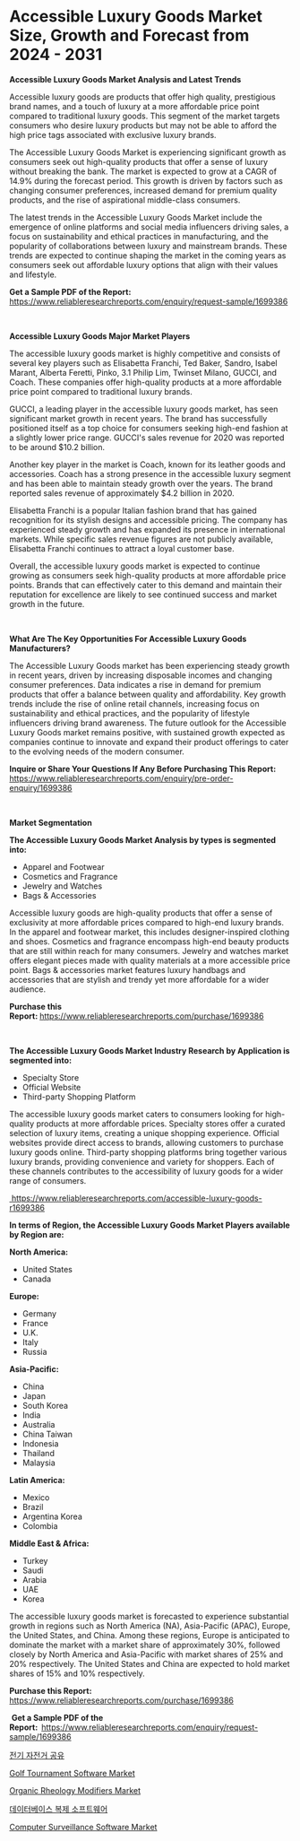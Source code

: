 <p><h1>Accessible Luxury Goods Market Size, Growth and Forecast from 2024 - 2031</h1></p><p><strong>Accessible Luxury Goods Market Analysis and Latest Trends</strong></p>
<p><p>Accessible luxury goods are products that offer high quality, prestigious brand names, and a touch of luxury at a more affordable price point compared to traditional luxury goods. This segment of the market targets consumers who desire luxury products but may not be able to afford the high price tags associated with exclusive luxury brands.</p><p>The Accessible Luxury Goods Market is experiencing significant growth as consumers seek out high-quality products that offer a sense of luxury without breaking the bank. The market is expected to grow at a CAGR of 14.9% during the forecast period. This growth is driven by factors such as changing consumer preferences, increased demand for premium quality products, and the rise of aspirational middle-class consumers.</p><p>The latest trends in the Accessible Luxury Goods Market include the emergence of online platforms and social media influencers driving sales, a focus on sustainability and ethical practices in manufacturing, and the popularity of collaborations between luxury and mainstream brands. These trends are expected to continue shaping the market in the coming years as consumers seek out affordable luxury options that align with their values and lifestyle.</p></p>
<p><strong>Get a Sample PDF of the Report:&nbsp;</strong> <a href="https://www.reliableresearchreports.com/enquiry/request-sample/1699386">https://www.reliableresearchreports.com/enquiry/request-sample/1699386</a></p>
<p>&nbsp;</p>
<p><strong>Accessible Luxury Goods Major Market Players</strong></p>
<p><p>The accessible luxury goods market is highly competitive and consists of several key players such as Elisabetta Franchi, Ted Baker, Sandro, Isabel Marant, Alberta Feretti, Pinko, 3.1 Philip Lim, Twinset Milano, GUCCI, and Coach. These companies offer high-quality products at a more affordable price point compared to traditional luxury brands.</p><p>GUCCI, a leading player in the accessible luxury goods market, has seen significant market growth in recent years. The brand has successfully positioned itself as a top choice for consumers seeking high-end fashion at a slightly lower price range. GUCCI's sales revenue for 2020 was reported to be around $10.2 billion.</p><p>Another key player in the market is Coach, known for its leather goods and accessories. Coach has a strong presence in the accessible luxury segment and has been able to maintain steady growth over the years. The brand reported sales revenue of approximately $4.2 billion in 2020.</p><p>Elisabetta Franchi is a popular Italian fashion brand that has gained recognition for its stylish designs and accessible pricing. The company has experienced steady growth and has expanded its presence in international markets. While specific sales revenue figures are not publicly available, Elisabetta Franchi continues to attract a loyal customer base.</p><p>Overall, the accessible luxury goods market is expected to continue growing as consumers seek high-quality products at more affordable price points. Brands that can effectively cater to this demand and maintain their reputation for excellence are likely to see continued success and market growth in the future.</p></p>
<p>&nbsp;</p>
<p><strong>What Are The Key Opportunities For Accessible Luxury Goods Manufacturers?</strong></p>
<p><p>The Accessible Luxury Goods market has been experiencing steady growth in recent years, driven by increasing disposable incomes and changing consumer preferences. Data indicates a rise in demand for premium products that offer a balance between quality and affordability. Key growth trends include the rise of online retail channels, increasing focus on sustainability and ethical practices, and the popularity of lifestyle influencers driving brand awareness. The future outlook for the Accessible Luxury Goods market remains positive, with sustained growth expected as companies continue to innovate and expand their product offerings to cater to the evolving needs of the modern consumer.</p></p>
<p><strong>Inquire or Share Your Questions If Any Before Purchasing This Report:</strong> <a href="https://www.reliableresearchreports.com/enquiry/pre-order-enquiry/1699386">https://www.reliableresearchreports.com/enquiry/pre-order-enquiry/1699386</a></p>
<p>&nbsp;</p>
<p><strong>Market Segmentation</strong></p>
<p><strong>The Accessible Luxury Goods Market Analysis by types is segmented into:</strong></p>
<p><ul><li>Apparel and Footwear</li><li>Cosmetics and Fragrance</li><li>Jewelry and Watches</li><li>Bags & Accessories</li></ul></p>
<p><p>Accessible luxury goods are high-quality products that offer a sense of exclusivity at more affordable prices compared to high-end luxury brands. In the apparel and footwear market, this includes designer-inspired clothing and shoes. Cosmetics and fragrance encompass high-end beauty products that are still within reach for many consumers. Jewelry and watches market offers elegant pieces made with quality materials at a more accessible price point. Bags & accessories market features luxury handbags and accessories that are stylish and trendy yet more affordable for a wider audience.</p></p>
<p><strong>Purchase this Report:&nbsp;</strong><a href="https://www.reliableresearchreports.com/purchase/1699386">https://www.reliableresearchreports.com/purchase/1699386</a></p>
<p>&nbsp;</p>
<p><strong>The Accessible Luxury Goods Market Industry Research by Application is segmented into:</strong></p>
<p><ul><li>Specialty Store</li><li>Official Website</li><li>Third-party Shopping Platform</li></ul></p>
<p><p>The accessible luxury goods market caters to consumers looking for high-quality products at more affordable prices. Specialty stores offer a curated selection of luxury items, creating a unique shopping experience. Official websites provide direct access to brands, allowing customers to purchase luxury goods online. Third-party shopping platforms bring together various luxury brands, providing convenience and variety for shoppers. Each of these channels contributes to the accessibility of luxury goods for a wider range of consumers.</p></p>
<p><a href="https://www.reliableresearchreports.com/accessible-luxury-goods-r1699386">&nbsp;https://www.reliableresearchreports.com/accessible-luxury-goods-r1699386</a></p>
<p><strong>In terms of Region, the Accessible Luxury Goods Market Players available by Region are:</strong></p>
<p>
    <p> <strong> North America: </strong>
        <ul>
            <li>United States</li>
            <li>Canada</li>
        </ul>
        </p> 
    <p> <strong> Europe: </strong>
        <ul>
            <li>Germany</li>
            <li>France</li>
            <li>U.K.</li>
            <li>Italy</li>
            <li>Russia</li>
        </ul>
        </p> 
    <p> <strong> Asia-Pacific: </strong>
        <ul>
            <li>China</li>
            <li>Japan</li>
            <li>South Korea</li>
            <li>India</li>
            <li>Australia</li>
            <li>China Taiwan</li>
            <li>Indonesia</li>
            <li>Thailand</li>
            <li>Malaysia</li>
        </ul>
        </p> 
    <p> <strong> Latin America: </strong>
        <ul>
            <li>Mexico</li>
            <li>Brazil</li>
            <li>Argentina Korea</li>
            <li>Colombia</li>
        </ul>
        </p> 
    <p> <strong> Middle East & Africa: </strong>
        <ul>
            <li>Turkey</li>
            <li>Saudi</li>
            <li>Arabia</li>
            <li>UAE</li>
            <li>Korea</li>
        </ul>
    </p>
    </p>
<p><p>The accessible luxury goods market is forecasted to experience substantial growth in regions such as North America (NA), Asia-Pacific (APAC), Europe, the United States, and China. Among these regions, Europe is anticipated to dominate the market with a market share of approximately 30%, followed closely by North America and Asia-Pacific with market shares of 25% and 20% respectively. The United States and China are expected to hold market shares of 15% and 10% respectively.</p></p>
<p><strong>Purchase this Report: </strong><a href="https://www.reliableresearchreports.com/purchase/1699386">https://www.reliableresearchreports.com/purchase/1699386</a></p>
<p>&nbsp;<strong>Get a Sample PDF of the Report:&nbsp;&nbsp;</strong><a href="https://www.reliableresearchreports.com/enquiry/request-sample/1699386">https://www.reliableresearchreports.com/enquiry/request-sample/1699386</a></p>
<p><strong></strong></p>
<p><p><a href="https://github.com/RonSpencer61/Market-Research-Report-List-1/blob/main/114372564399.md">전기 자전거 공유</a></p><p><a href="https://www.linkedin.com/pulse/golf-tournament-software-market-size-cagr-trends-2024-2030-westboro-vlkac">Golf Tournament Software Market</a></p><p><a href="https://github.com/susanjprice2023/Market-Research-Report-List-1/blob/main/organic-rheology-modifiers-market.md">Organic Rheology Modifiers Market</a></p><p><a href="https://github.com/CarmellaLang1/Market-Research-Report-List-1/blob/main/311232664400.md">데이터베이스 복제 소프트웨어</a></p><p><a href="https://www.linkedin.com/pulse/computer-surveillance-software-market-research-report-its-tvfwc">Computer Surveillance Software Market</a></p></p>